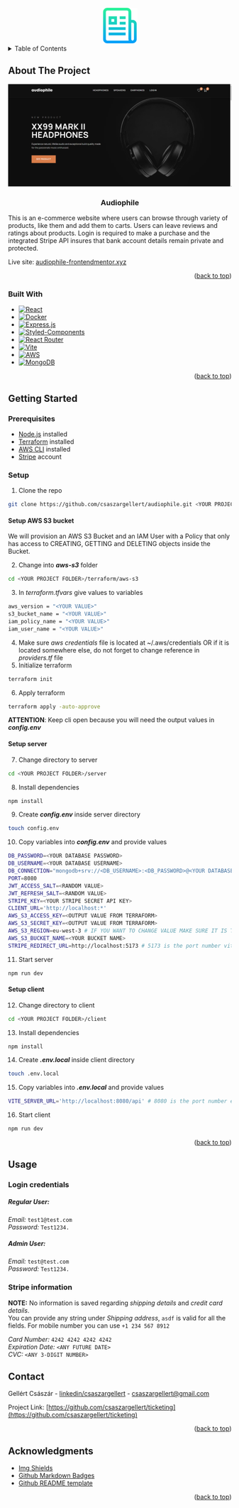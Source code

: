<a name="readme-top"></a>

<div align="center">
  <a href="https://github.com/csaszargellert/audiophile">
    <img src="images/logo.png" alt="Logo" width="80" height="80">
  </a>
  
</div>

<!-- TABLE OF CONTENTS -->
<details>
  <summary>Table of Contents</summary>
  <ol>
    <li>
      <a href="#about-the-project">About The Project</a>
      <ul>
        <li><a href="#built-with">Built With</a></li>
      </ul>
    </li>
    <li>
      <a href="#getting-started">Getting Started</a>
      <ul>
        <li><a href="#prerequisites">Prerequisites</a></li>
        <li><a href="#setup">Setup</a></li>
      </ul>
    </li>
    <li><a href="#usage">Usage</a></li>
    <li><a href="#contact">Contact</a></li>
    <li><a href="#acknowledgments">Acknowledgments</a></li>
  </ol>
</details>



<!-- ABOUT THE PROJECT -->
## About The Project

<a href="https://audiophile-frontendmentor.xyz"><img src="images/landing-page.png"/></a>
<div aling="center">
  <h3 align="center">Audiophile</h3>
  
  <p>
    This is an e-commerce website where users can browse through variety of products, like them and add them to carts. Users can leave reviews and ratings about products. Login is required to make a purchase and the integrated Stripe API insures that bank account details remain private and protected.
  </p>
</div>

Live site: [audiophile-frontendmentor.xyz](https://audiophile-frontendmentor.xyz/)

<p align="right">(<a href="#readme-top">back to top</a>)</p>



### Built With

* [![React][React.js]][React-url]
* [![Docker][Docker.com]][Docker-url]
* [![Express.js][Express.js]][Express-url]
* [![Styled-Components][Styled-components]][Styled-Components-url]
* [![React Router][React-Router]][React-Router-url]
* [![Vite][Vite]][Vite-url]
* [![AWS][AWS]][AWS-url]
* [![MongoDB][Mongo]][Mongo-url]

<p align="right">(<a href="#readme-top">back to top</a>)</p>



<!-- GETTING STARTED -->
## Getting Started
### Prerequisites

* [Node.js](https://nodejs.org/en) installed
* [Terraform](https://www.terraform.io/) installed
* [AWS CLI](https://docs.aws.amazon.com/cli/latest/userguide/cli-chap-welcome.html) installed
* [Stripe](https://stripe.com/) account

### Setup

1. Clone the repo
 ```sh
 git clone https://github.com/csaszargellert/audiophile.git <YOUR PROJECT FOLDER>
 ```
#### Setup AWS S3 bucket

We will provision an AWS S3 Bucket and an IAM User with a Policy that only has access to CREATING, GETTING and DELETING objects inside the Bucket.

2. Change into ***aws-s3*** folder
 ```sh
 cd <YOUR PROJECT FOLDER>/terraform/aws-s3
 ```
3. In *terraform.tfvars* give values to variables
 ```sh
 aws_version = "<YOUR VALUE>"
 s3_bucket_name = "<YOUR VALUE>"
 iam_policy_name = "<YOUR VALUE>"
 iam_user_name = "<YOUR VALUE>"
 ```
4. Make sure *aws credentials* file is located at ~/.aws/credentials OR if it is located somewhere else, do not forget to change reference in *providers.tf* file
5. Initialize terraform
 ```sh
 terraform init
 ```
6. Apply terraform 
 ```sh
 terraform apply -auto-approve
 ```
   **ATTENTION**: Keep cli open because you will need the output values in ***config.env***
#### Setup server
7. Change directory to server
 ```sh
 cd <YOUR PROJECT FOLDER>/server
 ```
8. Install dependencies
  ```sh
  npm install
  ```
9. Create ***config.env*** inside server directory
 ```sh
 touch config.env
 ```
10. Copy variables into ***config.env*** and provide values
   ```sh
   DB_PASSWORD=<YOUR DATABASE PASSWORD>
   DB_USERNAME=<YOUR DATABASE USERNAME>
   DB_CONNECTION="mongodb+srv://<DB_USERNAME>:<DB_PASSWORD>@<YOUR DATABASE CLUSTER>/<YOUR DATABASE COLLECTION>?retryWrites=true&w=majority"
   PORT=8080
   JWT_ACCESS_SALT=<RANDOM VALUE>
   JWT_REFRESH_SALT=<RANDOM VALUE>
   STRIPE_KEY=<YOUR STRIPE SECRET API KEY>
   CLIENT_URL='http://localhost:*'
   AWS_S3_ACCESS_KEY=<OUTPUT VALUE FROM TERRAFORM>
   AWS_S3_SECRET_KEY=<OUTPUT VALUE FROM TERRAFORM>
   AWS_S3_REGION=eu-west-3 # IF YOU WANT TO CHANGE VALUE MAKE SURE IT IS THE SAME AS "aws_version" IN variables.tf
   AWS_S3_BUCKET_NAME=<YOUR BUCKET NAME>
   STRIPE_REDIRECT_URL=http://localhost:5173 # 5173 is the port number vite is running on
   ```
11. Start server
  ```sh
  npm run dev
  ```
#### Setup client
12. Change directory to client
   ```sh
   cd <YOUR PROJECT FOLDER>/client
   ```
13. Install dependencies
  ```sh
  npm install
  ```
14. Create ***.env.local*** inside client directory
   ```sh
   touch .env.local
   ```
15. Copy variables into ***.env.local*** and provide values
   ```sh
   VITE_SERVER_URL='http://localhost:8080/api' # 8080 is the port number express is running on
   ```
16. Start client
  ```sh
  npm run dev
  ```


<p align="right">(<a href="#readme-top">back to top</a>)</p>

<!-- USAGE -->
## Usage

### Login credentials
##### Regular User:
*Email:* ```test1@test.com``` <br />
*Password:* ```Test1234.```
##### Admin User:
*Email:* ```test@test.com``` <br />
*Password:* ```Test1234.```

### Stripe information

**NOTE:** No information is saved regarding *shipping details* and *credit card details*.
<br />
You can provide any string under *Shipping address*, ```asdf``` is valid for all the fields. For mobile number you can use ```+1 234 567 8912```

*Card Number:* ```4242 4242 4242 4242```
<br />
*Expiration Date:* ```<ANY FUTURE DATE>```
<br />
*CVC:* ```<ANY 3-DIGIT NUMBER>```
 
<!-- CONTACT -->
## Contact

Gellért Császár - [linkedin/csaszargellert](https://www.linkedin.com/in/gellert-csaszar/) - csaszargellert@gmail.com

Project Link: [https://github.com/csaszargellert/ticketing](https://github.com/csaszargellert/ticketing)


<p align="right">(<a href="#readme-top">back to top</a>)</p>

<!-- ACKNOWLEDGMENTS -->
## Acknowledgments

* [Img Shields](https://shields.io)
* [Github Markdown Badges](https://github.com/Ileriayo/markdown-badges)
* [Github README template](https://github.com/othneildrew/Best-README-Template)

<p align="right">(<a href="#readme-top">back to top</a>)</p>



<!-- MARKDOWN LINKS & IMAGES -->
<!-- https://www.markdownguide.org/basic-syntax/#reference-style-links -->
[linkedin-shield]: https://img.shields.io/badge/-LinkedIn-black.svg?style=for-the-badge&logo=linkedin&colorB=555
[linkedin-url]: https://linkedin.com/in/csaszargellert
[product-screenshot]: images/screenshot.png
[React.js]: https://img.shields.io/badge/React-20232A?style=for-the-badge&logo=react&logoColor=61DAFB
[React-url]: https://reactjs.org/
[Docker.com]: https://img.shields.io/badge/docker-%230db7ed.svg?style=for-the-badge&logo=docker&logoColor=white
[Docker-url]: https://www.docker.com/
[Express.js]: https://img.shields.io/badge/express.js-%23404d59.svg?style=for-the-badge&logo=express&logoColor=%2361DAFB
[Express-url]: https://expressjs.com/
[product-screenshot]: images/main-page.png
[Styled-Components]: https://img.shields.io/badge/styled--components-DB7093?style=for-the-badge&logo=styled-components&logoColor=white
[Styled-Components-url]: https://styled-components.com/
[React-Router]: https://img.shields.io/badge/React_Router-CA4245?style=for-the-badge&logo=react-router&logoColor=white
[React-Router-url]: https://reactrouter.com/en/main
[Vite]: https://img.shields.io/badge/vite-%23646CFF.svg?style=for-the-badge&logo=vite&logoColor=white
[Vite-url]: https://vitejs.dev/
[AWS]: https://img.shields.io/badge/AWS-%23FF9900.svg?style=for-the-badge&logo=amazon-aws&logoColor=white
[AWS-url]: https://docs.aws.amazon.com/
[Mongo]: https://img.shields.io/badge/MongoDB-%234ea94b.svg?style=for-the-badge&logo=mongodb&logoColor=white
[Mongo-url]: https://www.mongodb.com/
